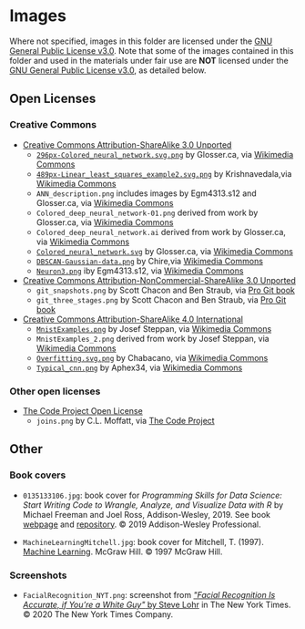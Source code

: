 # Images

Where not specified, images in this folder are licensed under the [GNU General Public License v3.0](https://www.gnu.org/licenses/gpl-3.0.html). Note that some of the images contained in this folder and used in the materials under fair use are **NOT** licensed under the [GNU General Public License v3.0](https://www.gnu.org/licenses/gpl-3.0.html), as detailed below.

## Open Licenses

### Creative Commons

- [Creative Commons Attribution-ShareAlike 3.0 Unported](https://creativecommons.org/licenses/by-sa/3.0/)
   - [`296px-Colored_neural_network.svg.png`](https://commons.wikimedia.org/wiki/File:Colored_neural_network.svg) by Glosser.ca, via [Wikimedia Commons](https://commons.wikimedia.org)
   - [`489px-Linear_least_squares_example2.svg.png`](https://commons.wikimedia.org/wiki/File:Linear_least_squares_example2.svg) by Krishnavedala,via [Wikimedia Commons](https://commons.wikimedia.org)
   - `ANN_description.png` includes images by Egm4313.s12 and Glosser.ca, via [Wikimedia Commons](https://commons.wikimedia.org)
   - `Colored_deep_neural_network-01.png` derived from work by Glosser.ca, via [Wikimedia Commons](https://commons.wikimedia.org)
   - `Colored_deep_neural_network.ai` derived from work by Glosser.ca, via [Wikimedia Commons](https://commons.wikimedia.org)
   - [`Colored_neural_network.svg`](https://commons.wikimedia.org/wiki/File:Colored_neural_network.svg) by Glosser.ca, via [Wikimedia Commons](https://commons.wikimedia.org)
   - [`DBSCAN-Gaussian-data.png`](https://commons.wikimedia.org/wiki/File:DBSCAN-Gaussian-data.svg) by Chire,via [Wikimedia Commons](https://commons.wikimedia.org)
   - [`Neuron3.png`](https://commons.wikimedia.org/wiki/File:Neuron3.png) iby Egm4313.s12, via [Wikimedia Commons](https://commons.wikimedia.org)
- [Creative Commons Attribution-NonCommercial-ShareAlike 3.0 Unported](https://creativecommons.org/licenses/by-nc-sa/3.0/)
   - `git_snapshots.png` by Scott Chacon and Ben Straub, via [Pro Git book](https://git-scm.com/book/en/v2)
   - `git_three_stages.png` by Scott Chacon and Ben Straub, via [Pro Git book](https://git-scm.com/book/en/v2)
- [Creative Commons Attribution-ShareAlike 4.0 International](https://creativecommons.org/licenses/by-sa/4.0/)
   - [`MnistExamples.png`](https://commons.wikimedia.org/wiki/File:MnistExamples.png) by Josef Steppan, via [Wikimedia Commons](https://commons.wikimedia.org)
   - `MnistExamples_2.png` derived from work by Josef Steppan, via [Wikimedia Commons](https://commons.wikimedia.org)
   - [`Overfitting.svg.png`](https://commons.wikimedia.org/wiki/File:Overfitting.svg) by Chabacano, via [Wikimedia Commons](https://commons.wikimedia.org)
   - [`Typical_cnn.png`](https://commons.wikimedia.org/wiki/File:Typical_cnn.png) by Aphex34, via [Wikimedia Commons](https://commons.wikimedia.org)

### Other open licenses

- [The Code Project Open License](https://www.codeproject.com/info/cpol10.aspx)
    - `joins.png` by C.L. Moffatt, via [The Code Project](https://www.codeproject.com/articles/33052/visual-representation-of-sql-joins)

## Other

### Book covers

- `0135133106.jpg`: book cover for *Programming Skills for Data Science: Start Writing Code to Wrangle, Analyze, and Visualize Data with R* by Michael Freeman and Joel Ross, Addison-Wesley, 2019. See book [webpage](https://www.pearson.com/us/higher-education/program/Freeman-Programming-Skills-for-Data-Science-Start-Writing-Code-to-Wrangle-Analyze-and-Visualize-Data-with-R/PGM2047488.html) and [repository](https://programming-for-data-science.github.io/). © 2019 Addison-Wesley Professional.

- `MachineLearningMitchell.jpg`: book cover for Mitchell, T. (1997). [Machine Learning](http://www.cs.cmu.edu/~tom/mlbook.html). McGraw Hill. © 1997 McGraw Hill.

### Screenshots

- `FacialRecognition_NYT.png`: screenshot from [*"Facial Recognition Is Accurate, if You’re a White Guy"* by Steve Lohr](https://www.nytimes.com/2018/02/09/technology/facial-recognition-race-artificial-intelligence.html) in The New York Times. © 2020 The New York Times Company.
